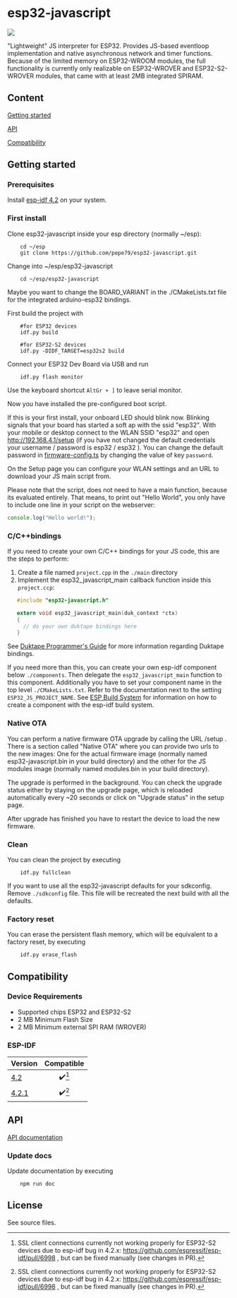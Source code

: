 # esp32-javascript

![](https://github.com/marcelkottmann/esp32-javascript/workflows/Build/badge.svg)

"Lightweight" JS interpreter for ESP32. Provides JS-based eventloop implementation
and native asynchronous network and timer functions.
Because of the limited memory on ESP32-WROOM modules, the full functionality is currently only realizable on ESP32-WROVER and ESP32-S2-WROVER modules, that came with at least 2MB integrated SPIRAM.

## Content

[Getting started](#getting-started)

[API](#api)

[Compatibility](#compatibility)

## Getting started

### Prerequisites

Install [esp-idf 4.2](https://docs.espressif.com/projects/esp-idf/en/release-v4.2/esp32/get-started/index.html) on your system.

### First install

Clone esp32-javascript inside your esp directory (normally ~/esp):

```shell
    cd ~/esp
    git clone https://github.com/pepe79/esp32-javascript.git
```

Change into ~/esp/esp32-javascript

```shell
    cd ~/esp/esp32-javascript
```

Maybe you want to change the BOARD_VARIANT in the ./CMakeLists.txt file 
for the integrated arduino-esp32 bindings.

First build the project with

```shell
    #for ESP32 devices
    idf.py build

    #for ESP32-S2 devices
    idf.py -DIDF_TARGET=esp32s2 build
```

Connect your ESP32 Dev Board via USB and run

```shell
    idf.py flash monitor
```

Use the keyboard shortcut `AltGr + ]` to leave serial monitor.

Now you have installed the pre-configured boot script.

If this is your first install, your onboard LED should blink now. Blinking signals that your board has started a soft ap with the ssid "esp32". With your mobile or desktop connect to the WLAN SSID "esp32" and open http://192.168.4.1/setup (if you have not changed the default credentials your username / password is esp32 / esp32 ). You can change the default password in
[firmware-config.ts](./components/esp32-javascript/modules/esp32-javascript/firmware-config.ts) by changing the value of key `password`.

On the Setup page you can configure your WLAN settings and an URL to download your JS main script from.

Please note that the script, does not need to have a main function, because its evaluated entirely.
That means, to print out "Hello World", you only have to include one line in your script on the webserver:

```js
console.log("Hello world!");
```

### C/C++bindings

If you need to create your own C/C++ bindings for your JS code, this are the steps to perform:

1. Create a file named `project.cpp` in the `./main` directory
2. Implement the esp32_javascript_main callback function inside this `project.ccp`:

```c
   #include "esp32-javascript.h"

   extern void esp32_javascript_main(duk_context *ctx)
   {
     // do your own duktape bindings here
   }
```

See [Duktape Programmer's Guide](https://duktape.org/guide.html) for more information regarding Duktape bindings.

If you need more than this, you can create your own esp-idf component below `./components`. Then delegate the `esp32_javascript_main` function to this component.
Additionally you have to set your component name in the top level `./CMakeLists.txt`. Refer to the documentation next to the setting `ESP32_JS_PROJECT_NAME`.
See [ESP Build System](https://docs.espressif.com/projects/esp-idf/en/latest/esp32/api-guides/build-system.html) for information on how to create a component with the esp-idf build system.

### Native OTA

You can perform a native firmware OTA upgrade by calling the URL /setup . There is a section called "Native OTA" where you can provide two urls to the new images: One for the actual firmware image (normally named esp32-javascript.bin in your build directory) and the other for the JS modules image (normally named modules.bin in your build directory).

The upgrade is performed in the background. You can check the upgrade status either by staying on the upgrade page, which is reloaded automatically every ~20 seconds or click on "Upgrade status" in the setup page.

After upgrade has finished you have to restart the device to load the new firmware.
### Clean

You can clean the project by executing

```shell
    idf.py fullclean
```

If you want to use all the esp32-javascript defaults for your sdkconfig. Remove `./sdkconfig` file. This file will be recreated the next build with all the defaults. 
### Factory reset

You can erase the persistent flash memory, which will be equivalent to a factory reset, by executing

```shell
    idf.py erase_flash
```

## Compatibility

### Device Requirements
* Supported chips ESP32 and ESP32-S2
* 2 MB Minimum Flash Size
* 2 MB Minimum external SPI RAM (WROVER)

### ESP-IDF

| Version                                                           |       Compatible       |
| ----------------------------------------------------------------- | :--------------------: |
| [4.2](https://github.com/espressif/esp-idf/releases/tag/v4.2)     | :heavy_check_mark:[^1] |
| [4.2.1](https://github.com/espressif/esp-idf/releases/tag/v4.2.1) | :heavy_check_mark:[^1] |

[^1]: SSL client connections currently not working properly for ESP32-S2 devices due to esp-idf bug in 4.2.x:
https://github.com/espressif/esp-idf/pull/6998 , but can be fixed manually (see changes in PR).

## API

[API documentation](docs/README.md)

### Update docs

Update documentation by executing

```shell
    npm run doc
```

## License

See source files.
